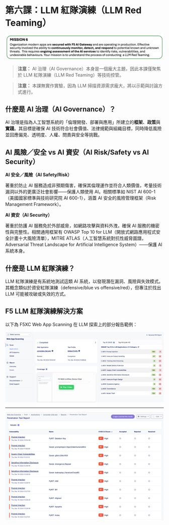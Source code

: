 # 第六課：LLM 紅隊演練（LLM Red Teaming）

![任務 6](./_static/mission6.png)

> **注意：** AI 治理（AI Governance）本身是一個龐大主題，因此本課僅聚焦於 LLM 紅隊演練（LLM Red Teaming）等技術控管。

> **注意：** 本課無實作實驗，因為 LLM 掃描資源需求龐大，將以示範與討論方式進行。

## 什麼是 AI 治理（AI Governance）？
AI 治理是指為人工智慧系統的「倫理開發、部署與應用」所建立的**框架**、**政策**與**實踐**。其目標是確保 AI 技術符合社會價值、法律規範與組織目標，同時降低風險並回應偏見、透明度、人權、問責與安全等挑戰。

## AI 風險／安全 vs AI 資安（AI Risk/Safety vs AI Security）

**AI 安全／風險（AI Safety/Risk）**

著重於防止 AI 服務造成非預期傷害，確保其倫理運作並符合人類價值，考量技術漏洞以外的更廣泛社會影響——保護人類使用 AI。相關標準如 NIST AI 600-1（美國國家標準與技術研究院 AI 600-1），涵蓋 AI 安全的風險管理框架（Risk Management Framework）。

**AI 資安（AI Security）**

著重於防護 AI 服務免於外部威脅，如網路攻擊與資料外洩，確保 AI 服務的機密性與完整性。相關通用框架有 OWASP Top 10 for LLM（開放式網路應用程式安全計畫十大風險清單），MITRE ATLAS（人工智慧系統對抗性威脅圖譜，Adversarial Threat Landscape for Artificial Intelligence System）——保護 AI 系統本身。

## 什麼是 LLM 紅隊演練？
LLM 紅隊演練是有系統地測試這類 AI 系統，以發現潛在漏洞、風險與失效模式。其概念類似於資安紅隊演練（defensive/blue vs offensive/red），但專注於找出 LLM 可能被攻破或失效的方式。

## F5 LLM 紅隊演練解決方案
以下為 F5XC Web App Scanning 在 LLM 探索上的部分報告範例：

![class6-1](./_static/class6-1.png)

---

![class6-2](./_static/class6-2.png)
